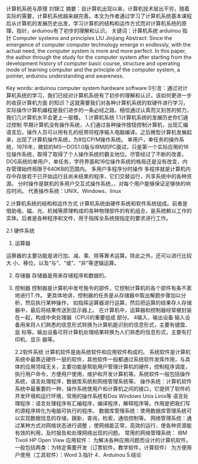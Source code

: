 计算机系统与原理
刘锦江
摘要：自计算机出现以来，计算机技术层出不穷，随着实际的需要，计算机系统越来越完善。本文为作者通过学习了计算机系统基本课程后从计算机的发展历史出发，学习计算机的结构和运作方式而对计算机系统的原理，指针，arduinou有了初步的理解和认识。
关键词：计算机系统 arduinou 指针
Computer systems and principles 
LIU Jinjiang
Abstract: Since the emergence of computer computer technology emerge in endlessly, with the actual need, the computer system is more and more perfect. In this paper, the author through the study for the computer system after starting from the development history of computer basic course, structure and operating mode of learning computer and the principle of the computer system, a pointer, arduinou understanding and awareness.

Key words: arduinou  computer system    hardware   software 
0引言：通过对计算机系统的学习，我们已经对计算机系统有了初步的理解和认识，该如何更进一步的收获计算机方面 的知识？这就需要我们对各种计算机系统的软硬件进行学习，实际操作计算机编程是我们进步的一条必经之路，相信通过认真而又刻苦的努力，我们几计算机水平会更上一层楼。
1.计算机系统
1.1计算机系统的发展历史你们通过控制
早期计算机没有操作系统，人们通过各种操作按钮控制计算机，出现汇编语言后，操作人员可以用有孔的纸带将程序输入电脑编译。之后微型计算机发展起来，出现了计算机操作系统，为8位CP/M操作系统。
单用户，单任务的操作系统，1976年，微软的MS—DOS1.0版与IBM的PC面试，只是第一个实际应用的16位操作系统，取得了取得了个人操作系统的霸主地位。尽管经过了不断的改善，DOS系统的单用户，单任务，字符界面和16位操作系统的格局还是没有改变，内存管理始终局限于640KB的范围内。
多用户多程序分时操作
多程序就是计算机内存中存放若干已开始运行且尚未结束的程序，它们交替运行，共享系统中的各种资源。
分时操作是联机的多用户交互式操作系统，，对每个用户能够保证足够快的响应时间。
代表操作系统：UNIX、Windows、linux

   
2.计算机系统的结构和运作方式
计算机系统由硬件系统和软件系统组成。前者是借助电、磁、光、机械等原理构成的各种物理部件的有机组合，是系统赖以工作的实体。后者是各种程序和文件，用于指挥全系统按指定的要求进行工作。

2.1   硬件系统    
1) 运算器

运箅器的主要功能是进行加、减、乘、除等箅术运算。除此之外，还可以进行比较大 小、移位，以及“与”、“或”、“非”等逻辑运算。

2) 存储器
存储器是用来存储程序和数据的。
3) 控制器
控制器是计算机中发号施令的部件，它控制计算机的各个部件有条不紊地进行T.作。 更具体地讲，控制器的任务是从存储器中取出解题步骤加以分析，然后执行某种操作， 如指挥运算器进行运算，然后把运算的结果存人存储器中，最后将结果传送到显示器上。 在计算机中，运算器和控制器经常被封装在一起，构成中央处理器（CPU)的重要组成 部分。
4输入、输出设备
输入设备用来将人们熟悉的信息形式转换为计算机能识别的信息形式，主要有键盘、鼠 标等。输出设备可将计算机处理结果转换为人们熟悉的信息形式，主要有打印机、显示 器等。

    2.2软件系统
计算机软件是由系统软件和应用软件构成的。
系统软件是计算机系统中最靠近硬件一层的软件，其他软件一般都通过系统软件发挥作用，与具体的应用领域无关，主要功能是帮助用户管理计算机的硬件，控制程序调度，执行用户命令，方便用户使用，维护和开发计算机等。系统软件一般包括操作系统，语言处理程序，数据库系统和网络管理系统等。
操作系统：计算机软件系统中最重要的一种，操作系统使用户和计算机之间的接口，它提供了软件的开发环境和运行环境，常用的操作系统有Dos  Windows  Unix  Linix等 
语言处理程序：语言处理程序有汇编程序，编译程序，解释程序等。作用是把我们写的源程序转化为电脑可执行的程序。
数据库管理系统：使用数据库管理系统可以实现数据信息的存储，跟新，查询，检索，通信控制等。
网络管理系统：通过某种方式对网络状态进行调整 ，使网络能正常，高效的运行，使各种资源能有效的利用，及时报告和处理网络出现的问题。
常用的网络管理系统：	IBM Tivoli   HP Open View
应用软件：
为解决各种应用问题而设计的计算机软件。
一般包括两类：为特定需要开发（订票软件，教学软件，计算软件）
              为方便用户使用（工具软件）：Word
3.指针
4．Arduinou
5.结论

    

